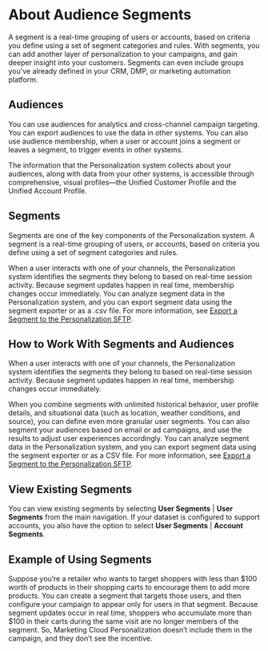 

# About Audience Segments

A segment is a real-time grouping of users or accounts, based on criteria you
define using a set of segment categories and rules. With segments, you can add
another layer of personalization to your campaigns, and gain deeper insight
into your customers. Segments can even include groups you've already defined
in your CRM, DMP, or marketing automation platform.

## Audiences

You can use audiences for analytics and cross-channel campaign targeting. You
can export audiences to use the data in other systems. You can also use
audience membership, when a user or account joins a segment or leaves a
segment, to trigger events in other systems.

The information that the Personalization system collects about your audiences,
along with data from your other systems, is accessible through comprehensive,
visual profiles—the Unified Customer Profile and the Unified Account Profile.

## Segments

Segments are one of the key components of the Personalization system. A
segment is a real-time grouping of users, or accounts, based on criteria you
define using a set of segment categories and rules.

When a user interacts with one of your channels, the Personalization system
identifies the segments they belong to based on real-time session activity.
Because segment updates happen in real time, membership changes occur
immediately. You can analyze segment data in the Personalization system, and
you can export segment data using the segment exporter or as a .csv file. For
more information, see [Export a Segment to the Personalization
SFTP](https://help.salesforce.com/s/articleView?id=sf.mc_pers_segment_export_sftp.htm&language=en_US&type=5
"Set up a nightly feed or a one-time export to synchronize segments with the
Personalization SFTP. You can then use these segments in other systems to
target cross-channel communications. For example, you can synchronize a
segment to Marketing Cloud to target a specific group with an email
communication.").

## How to Work With Segments and Audiences

When a user interacts with one of your channels, the Personalization system
identifies the segments they belong to based on real-time session activity.
Because segment updates happen in real time, membership changes occur
immediately.

When you combine segments with unlimited historical behavior, user profile
details, and situational data (such as location, weather conditions, and
source), you can define even more granular user segments. You can also segment
your audiences based on email or ad campaigns, and use the results to adjust
user experiences accordingly. You can analyze segment data in the
Personalization system, and you can export segment data using the segment
exporter or as a CSV file. For more information, see [Export a Segment to the
Personalization
SFTP](https://help.salesforce.com/s/articleView?id=sf.mc_pers_segment_export_sftp.htm&language=en_US&type=5
"Set up a nightly feed or a one-time export to synchronize segments with the
Personalization SFTP. You can then use these segments in other systems to
target cross-channel communications. For example, you can synchronize a
segment to Marketing Cloud to target a specific group with an email
communication.").

## View Existing Segments

You can view existing segments by selecting **User Segments** | **User Segments** from the main navigation. If your dataset is configured to support accounts, you also have the option to select **User Segments** | **Account Segments**.

## Example of Using Segments

Suppose you’re a retailer who wants to target shoppers with less than $100
worth of products in their shopping carts to encourage them to add more
products. You can create a segment that targets those users, and then
configure your campaign to appear only for users in that segment. Because
segment updates occur in real time, shoppers who accumulate more than $100 in
their carts during the same visit are no longer members of the segment. So,
Marketing Cloud Personalization doesn’t include them in the campaign, and they
don’t see the incentive.

